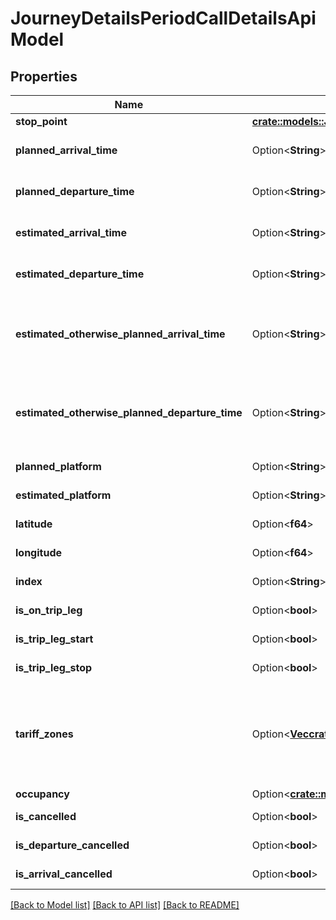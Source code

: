 # JourneyDetailsPeriodCallDetailsApiModel

## Properties

Name | Type | Description | Notes
------------ | ------------- | ------------- | -------------
**stop_point** | [**crate::models::JourneyDetailsPeriodStopPointApiModel**](VT.ApiPlaneraResa.Web.V4.Models.JourneyDetails.StopPointApiModel.md) |  | 
**planned_arrival_time** | Option<**String**> | The planned arrival time for the call in RFC 3339 format. | [optional]
**planned_departure_time** | Option<**String**> | The planned departure time for the call in RFC 3339 format. | [optional]
**estimated_arrival_time** | Option<**String**> | The estimated arrival time for the call in RFC 3339 format. | [optional]
**estimated_departure_time** | Option<**String**> | The estimated departure time for the call in RFC 3339 format. | [optional]
**estimated_otherwise_planned_arrival_time** | Option<**String**> | The best known time of the call in RFC 3339 format. Is EstimatedArrivalTime if exists, otherwise PlannedArrivalTime. | [optional][readonly]
**estimated_otherwise_planned_departure_time** | Option<**String**> | The best known time of the call in RFC 3339 format. Is EstimatedDepartureTime if exists, otherwise PlannedDepartureTime. | [optional][readonly]
**planned_platform** | Option<**String**> | The planned platform of the call. | [optional]
**estimated_platform** | Option<**String**> | The estimated platform of the call. | [optional]
**latitude** | Option<**f64**> | The latitude of the stop point of the call. | [optional]
**longitude** | Option<**f64**> | The longitude of the stop point of the call. | [optional]
**index** | Option<**String**> | The index of the stop point of the call. | [optional]
**is_on_trip_leg** | Option<**bool**> | The call is on the trip leg. | [optional]
**is_trip_leg_start** | Option<**bool**> | The call is the first on the trip leg. | [optional]
**is_trip_leg_stop** | Option<**bool**> | The call is the last on the trip leg. | [optional]
**tariff_zones** | Option<[**Vec<crate::models::JourneyDetailsPeriodTariffZoneApiModel>**](VT.ApiPlaneraResa.Web.V4.Models.JourneyDetails.TariffZoneApiModel.md)> | The primary tariff zone of the call. A call can be related to a stop area with multiple tariff zones  and this is the zone that for example should be displayed in overviews etc. | [optional]
**occupancy** | Option<[**crate::models::OccupancyInformationApiModel**](VT.ApiPlaneraResa.Web.V4.Models.OccupancyInformationApiModel.md)> |  | [optional]
**is_cancelled** | Option<**bool**> | Flag indicating if the call is cancelled. | [optional]
**is_departure_cancelled** | Option<**bool**> | Flag indicating if the departure is cancelled. | [optional]
**is_arrival_cancelled** | Option<**bool**> | Flag indicating if the arrival is cancelled. | [optional]

[[Back to Model list]](../README.md#documentation-for-models) [[Back to API list]](../README.md#documentation-for-api-endpoints) [[Back to README]](../README.md)


